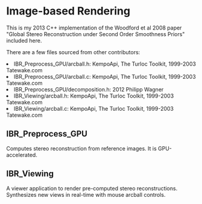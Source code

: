 <h1>Image-based Rendering</h1>
<p>This is my 2013 C++ implementation of the Woodford et al 2008 paper "Global Stereo Reconstruction under Second Order Smoothness Priors" included here.</p>
<p>There are a few files sourced from other contributors:</p>
<li>IBR_Preprocess_GPU/arcball.h: KempoApi, The Turloc Toolkit, 1999-2003 Tatewake.com</li>
<li>IBR_Preprocess_GPU/arcball.c: KempoApi, The Turloc Toolkit, 1999-2003 Tatewake.com</li>
<li>IBR_Preprocess_GPU/decomposition.h: 2012 Philipp Wagner <bytefish[at]gmx[dot]de></li>
<li>IBR_Viewing/arcball.h: KempoApi, The Turloc Toolkit, 1999-2003 Tatewake.com</li>
<li>IBR_Viewing/arcball.c: KempoApi, The Turloc Toolkit, 1999-2003 Tatewake.com</li>

<h2>IBR_Preprocess_GPU</h2>
<p>Computes stereo reconstruction from reference images.  It is GPU-accelerated.</p>

<h2>IBR_Viewing</h2>
<p>A viewer application to render pre-computed stereo reconstructions.  Synthesizes new views in real-time with mouse arcball controls.</p>
